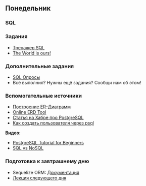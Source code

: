 ## Понедельник

### SQL

### Задания

- [Тренажер SQL](http://sql-trainer.elbrusboot.camp)
- [The World is ours!](../../../../p1-sql-intro)


### Дополнительные задания

- [SQL Опросы](../../../../p1-sql-cli)
- Всё выполнил? Нужны ещё задания? Сообщи нам об этом!

### Вспомогательные источники

- [Построение ER-Диаграмм](http://inf-teh-lotos.ru/sozdanie-er-diagramm)
- [Online ERD Tool](https://online.visual-paradigm.com/diagrams/features/erd-tool/)
- [Статья на Хабре про PostgreSQL](https://habr.com/ru/post/340460/)
- [Как создать пользователя через psql](../resources/psql-create-user.md)

**Видео:**

- [PostgreSQL Tutorial for Beginners](https://youtu.be/qw--VYLpxG4)
- [SQL vs NoSQL](https://www.youtube.com/watch?v=ZS_kXvOeQ5Y&t=770s)

### Подготовка к завтрашнему дню

- Sequelize ORM: [Документация](https://sequelize.org/master/manual/getting-started.html)
- [Лекция следующего дня](https://www.youtube.com/watch?v=nKIdEP1g1gk)
